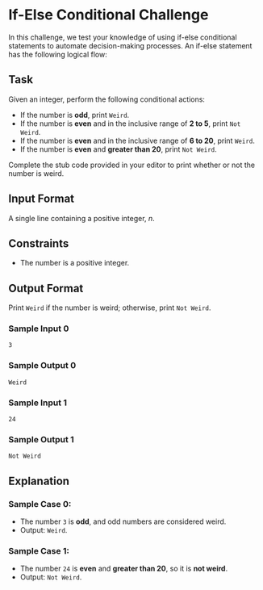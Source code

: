# If-Else Conditional Challenge

In this challenge, we test your knowledge of using if-else conditional statements to automate decision-making processes. An if-else statement has the following logical flow:

## Task
Given an integer, perform the following conditional actions:

- If the number is **odd**, print `Weird`.
- If the number is **even** and in the inclusive range of **2 to 5**, print `Not Weird`.
- If the number is **even** and in the inclusive range of **6 to 20**, print `Weird`.
- If the number is **even** and **greater than 20**, print `Not Weird`.

Complete the stub code provided in your editor to print whether or not the number is weird.

## Input Format
A single line containing a positive integer, *n*.

## Constraints
- The number is a positive integer.

## Output Format
Print `Weird` if the number is weird; otherwise, print `Not Weird`.

### Sample Input 0
```
3
```
### Sample Output 0
```
Weird
```

### Sample Input 1
```
24
```
### Sample Output 1
```
Not Weird
```

## Explanation

### Sample Case 0:
- The number `3` is **odd**, and odd numbers are considered weird.
- Output: `Weird`.

### Sample Case 1:
- The number `24` is **even** and **greater than 20**, so it is **not weird**.
- Output: `Not Weird`.

